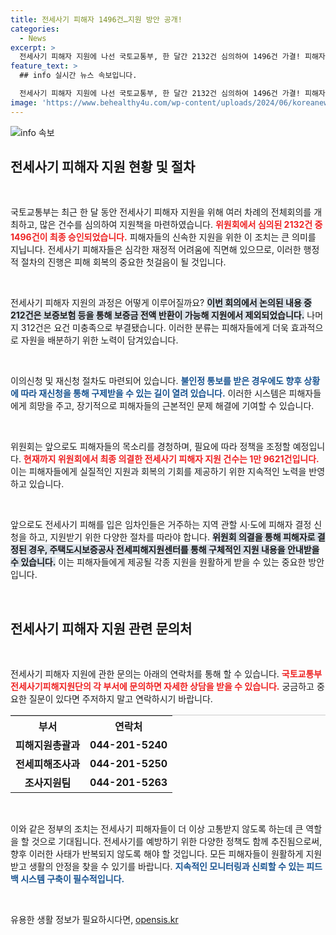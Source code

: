```yaml
---
title: 전세사기 피해자 1496건…지원 방안 공개!
categories:
  - News
excerpt: >
  전세사기 피해자 지원에 나선 국토교통부, 한 달간 2132건 심의하여 1496건 가결! 피해자들은 다양한 지원책을 통해 주거 안정성을 되찾을 기회를 가집니다. 클릭하고 더 알아보세요!
feature_text: >
  ## info 실시간 뉴스 속보입니다.

  전세사기 피해자 지원에 나선 국토교통부, 한 달간 2132건 심의하여 1496건 가결! 피해자들은 다양한 지원책을 통해 주거 안정성을 되찾을 기회를 가집니다. 클릭하고 더 알아보세요!
image: 'https://www.behealthy4u.com/wp-content/uploads/2024/06/koreanews.jpg'
---
```


<p><img src="https://www.behealthy4u.com/wp-content/uploads/2024/06/koreanews.jpg" alt="info 속보" /></p>

<h2 data-ke-size="size26">전세사기 피해자 지원 현황 및 절차</h2>

<p data-ke-size="size16">&nbsp;</p>

<p>국토교통부는 최근 한 달 동안 전세사기 피해자 지원을 위해 여러 차례의 전체회의를 개최하고, 많은 건수를 심의하여 지원책을 마련하였습니다. <b><span style="color: #ee2323;">위원회에서 심의된 2132건 중 1496건이 최종 승인되었습니다.</span></b> 피해자들의 신속한 지원을 위한 이 조치는 큰 의미를 지닙니다. 전세사기 피해자들은 심각한 재정적 어려움에 직면해 있으므로, 이러한 행정적 절차의 진행은 피해 회복의 중요한 첫걸음이 될 것입니다. </p>

<p data-ke-size="size16">&nbsp;</p>

<p>전세사기 피해자 지원의 과정은 어떻게 이루어질까요? <b><span style="background-color: #21538527;">이번 회의에서 논의된 내용 중 212건은 보증보험 등을 통해 보증금 전액 반환이 가능해 지원에서 제외되었습니다.</span></b> 나머지 312건은 요건 미충족으로 부결됐습니다. 이러한 분류는 피해자들에게 더욱 효과적으로 자원을 배분하기 위한 노력이 담겨있습니다. </p>

<p data-ke-size="size16">&nbsp;</p>

<p>이의신청 및 재신청 절차도 마련되어 있습니다. <b><span style="color: #1a5490;">불인정 통보를 받은 경우에도 향후 상황에 따라 재신청을 통해 구제받을 수 있는 길이 열려 있습니다.</span></b> 이러한 시스템은 피해자들에게 희망을 주고, 장기적으로 피해자들의 근본적인 문제 해결에 기여할 수 있습니다. </p>

<p data-ke-size="size16">&nbsp;</p>

<p>위원회는 앞으로도 피해자들의 목소리를 경청하며, 필요에 따라 정책을 조정할 예정입니다. <b><span style="color: #ee2323;">현재까지 위원회에서 최종 의결한 전세사기 피해자 지원 건수는 1만 9621건입니다.</span></b> 이는 피해자들에게 실질적인 지원과 회복의 기회를 제공하기 위한 지속적인 노력을 반영하고 있습니다. </p>

<p data-ke-size="size16">&nbsp;</p>

<p>앞으로도 전세사기 피해를 입은 임차인들은 거주하는 지역 관할 시·도에 피해자 결정 신청을 하고, 지원받기 위한 다양한 절차를 따라야 합니다. <b><span style="background-color: #21538527;">위원회 의결을 통해 피해자로 결정된 경우, 주택도시보증공사 전세피해지원센터를 통해 구체적인 지원 내용을 안내받을 수 있습니다.</span></b> 이는 피해자들에게 제공될 각종 지원을 원활하게 받을 수 있는 중요한 방안입니다. </p>

<p data-ke-size="size16">&nbsp;</p>

<h2 data-ke-size="size26">전세사기 피해자 지원 관련 문의처</h2>

<p data-ke-size="size16">&nbsp;</p>

<p>전세사기 피해자 지원에 관한 문의는 아래의 연락처를 통해 할 수 있습니다. <b><span style="color: #ee2323;">국토교통부 전세사기피해지원단의 각 부서에 문의하면 자세한 상담을 받을 수 있습니다.</span></b> 궁금하고 중요한 질문이 있다면 주저하지 말고 연락하시기 바랍니다. </p>

<table style="width: 100%; border-top: solid 1px #ccc;">
  <tr>
    <th style="text-align: center; height: 30px;">부서</th>
    <th style="text-align: center; height: 30px;">연락처</th>
  </tr>
  <tr>
    <td style="text-align: center; height: 17px;"><b>피해지원총괄과</b></td>
    <td style="text-align: center; height: 17px;"><b>044-201-5240</b></td>
  </tr>
  <tr>
    <td style="text-align: center; height: 17px;"><b>전세피해조사과</b></td>
    <td style="text-align: center; height: 17px;"><b>044-201-5250</b></td>
  </tr>
  <tr>
    <td style="text-align: center; height: 17px;"><b>조사지원팀</b></td>
    <td style="text-align: center; height: 17px;"><b>044-201-5263</b></td>
  </tr>
</table>

<p data-ke-size="size16">&nbsp;</p>

<p>이와 같은 정부의 조치는 전세사기 피해자들이 더 이상 고통받지 않도록 하는데 큰 역할을 할 것으로 기대됩니다. 전세사기를 예방하기 위한 다양한 정책도 함께 추진됨으로써, 향후 이러한 사태가 반복되지 않도록 해야 할 것입니다. 모든 피해자들이 원활하게 지원받고 생활의 안정을 찾을 수 있기를 바랍니다. <b><span style="color: #1a5490;">지속적인 모니터링과 신뢰할 수 있는 피드백 시스템 구축이 필수적입니다.</span></b> </p>

<p data-ke-size="size16">&nbsp;</p>
유용한 생활 정보가 필요하시다면, <a href="https://opensis.kr" rel="dofollow">opensis.kr</a>


